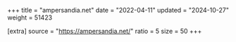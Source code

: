 +++
title = "ampersandia.net"
date = "2022-04-11"
updated = "2024-10-27"
weight = 51423

[extra]
source = "https://ampersandia.net/"
ratio = 5
size = 50
+++
